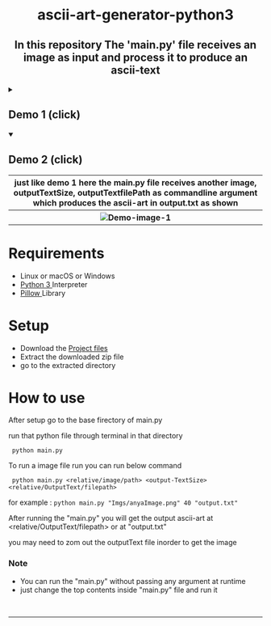 <h1 align="center"><strong>ascii-art-generator-python3</strong></h1>
<p><h2 align="center">In this repository The 'main.py' file receives an image as input and process it to produce an ascii-text</h2></p>

<details close> 
  <summary><h2>Demo 1 (click)</h2></summary>
  <table>
    <tr>
      <th>Below is a demo in which the main.py file receives an image, OutputTextSize, outputTextfilePath as commandline argument
      which produces the ascii-art in output.txt as shown</th>
    </tr>
    <tr>
    <th>
    <img alt="Demo-image-1" src="https://user-images.githubusercontent.com/77431114/210548639-cad1226a-3e1a-47a5-ad68-96d6c1e2258f.png"/></th>
    </tr>
  </table>
</details>

<details open> 
  <summary><h2>Demo 2 (click)</h2></summary>
  <table>
    <tr>
      <th>just like demo 1 here the main.py file receives another image, outputTextSize, outputTextfilePath as commandline argument
      which produces the ascii-art in output.txt as shown</th>
    </tr>
    <tr>
    <th>
    <img alt="Demo-image-1" src="https://user-images.githubusercontent.com/77431114/210548527-6c89831f-1072-43dc-a6bb-62a4f25fd4c1.png"/></th>
    </tr>
  </table>
</details>

Requirements
============
* Linux or macOS or Windows
* [ Python 3 ](https://www.python.org/downloads/)Interpreter
* [ Pillow ](https://pypi.org/project/Pillow/)Library
<p></p>

Setup
============
* Download the [ Project files ](https://github.com/PuL5TaR/ascii-art-generator-python3/archive/refs/heads/main.zip)
* Extract the downloaded zip file
* go to the extracted directory
<p></p>

How to use
============
After setup go to the base firectory of main.py

run that python file through terminal in that directory
```
 python main.py
```
To run a image file run you can run below command
```
 python main.py <relative/image/path> <output-TextSize> <relative/OutputText/filepath>
```
for example : ``python main.py "Imgs/anyaImage.png" 40 "output.txt"``

After running the "main.py" you will get the output ascii-art at <relative/OutputText/filepath> or at "output.txt"

you may need to zom out the outputText file inorder to get the image

<h3>Note</h3>
<ul>
<li>You can run the "main.py" without passing any argument at runtime</li>
<li>just change the top contents inside "main.py" file and run it </li>
</ul>

<br>
<hr>
